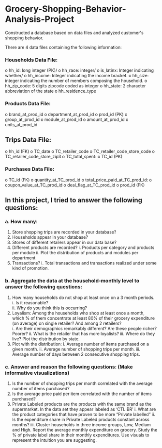 # Grocery-Shopping-Behavior-Analysis-Project
Constructed a database based on data files and analyzed customer's shopping behavior.

There are 4 data files containing the following information:
### Households Data File:  
o hh_id: long integer (PK)/
o hh_race: integer/
o is_latinx: Integer indicating whether/
o hh_income: Integer indicating the income bracket.
o hh_size: integer indicating the number of members composing the household.
o hh_zip_code: 5 digits zipcode coded as integer
o hh_state: 2 character abbreviation of the state
o hh_residence_type

### Products Data File:
o brand_at_prod_id
o department_at_prod_id
o prod_id (PK)
o group_at_prod_id
o module_at_prod_id
o amount_at_prod_id
o units_at_prod_id
## Trips Data File:
o hh_id (FK)
o TC_date
o TC_retailer_code
o TC_retailer_code_store_code
o TC_retailer_code_store_zip3
o TC_total_spent:
o TC_id (PK)
### Purchases Data File:
o TC_id (FK)
o quantity_at_TC_prod_id
o total_price_paid_at_TC_prod_id:
o coupon_value_at_TC_prod_id
o deal_flag_at_TC_prod_id
o prod_id (FK)

## In this project, I tried to answer the following questions:
### a. How many:
1. Store shopping trips are recorded in your database?  
2. Households appear in your database?
3. Stores of different retailers appear in our data base?
4. Different products are recorded?
i. Products per category and products per module
ii. Plot the distribution of products and modules per department
5. Transactions?
i. Total transactions and transactions realized under some kind of promotion.
### b. Aggregate the data at the household‐monthly level to answer the following questions:
1. How many households do not shop at least once on a 3 month periods.
i. Is it reasonable?  
ii. Why do you think this is occurring?
2. Loyalism: Among the households who shop at least once a month, which % of them
concentrate at least 80% of their grocery expenditure (on average) on single retailer? And
among 2 retailers?  
i. Are their demographics remarkably different? Are these people richer? Poorer?
ii. What is the retailer that has more loyalists?
iii. Where do they live? Plot the distribution by state.
3. Plot with the distribution:
i. Average number of items purchased on a given month.
ii. Average number of shopping trips per month.
iii. Average number of days between 2 consecutive shopping trips.
### c. Answer and reason the following questions: (Make informative visualizations)
1. Is the number of shopping trips per month correlated with the average number of items
purchased?
2. Is the average price paid per item correlated with the number of items purchased?
3. Private Labeled products are the products with the same brand as the supermarket. In
the data set they appear labeled as ‘CTL BR’
i. What are the product categories that have proven to be more “Private labelled”
ii. Is the expenditure share in Private Labeled products constant across months?
iii. Cluster households in three income groups, Low, Medium and High. Report the
average monthly expenditure on grocery. Study the % of private label share in
their monthly expenditures. Use visuals to represent the intuition you are
suggesting.
